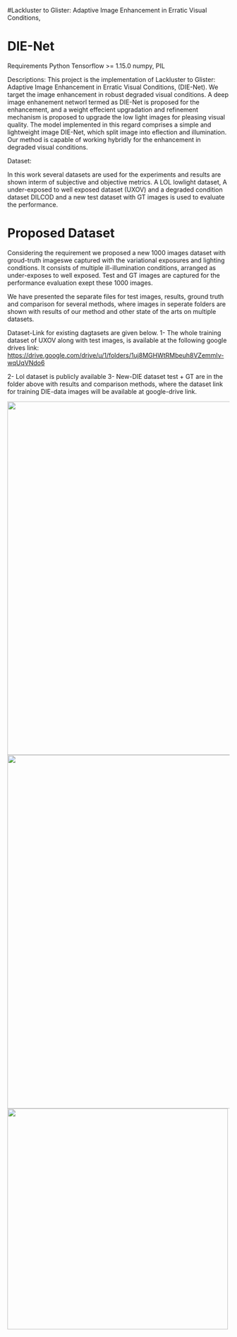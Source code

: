 #Lackluster to Glister: Adaptive Image Enhancement in Erratic Visual Conditions,
# DIE-Net

Requirements
Python 
Tensorflow >= 1.15.0
numpy, PIL

Descriptions: This project is the implementation of Lackluster to Glister: Adaptive Image Enhancement in Erratic Visual Conditions, (DIE-Net).  We target the image enhancement in robust degraded visual conditions.  A deep image enhanement networl termed as DIE-Net is proposed for the enhancement, and a weight effecient upgradation and refinement mechanism is proposed to upgrade the low light images for pleasing visual quality. The model implemented in this regard comprises a simple and lightweight image DIE-Net, which split image into eflection and illumination. Our method is capable of working hybridly for the enhancement in degraded visual conditions. 

Dataset:

In this work several datasets are used for the experiments and results are shown interm of subjective and objective metrics. A LOL lowlight dataset, A under-exposed to well exposed dataset (UXOV) and a degraded condition dataset DILCOD and a new test dataset with GT images is used to evaluate the performance. 
# Proposed Dataset
 Considering the requirement we proposed a new 1000 images dataset with groud-truth imageswe captured with the variational exposures and lighting conditions.
It consists of multiple ill-illumination conditions, arranged as under-exposes to well exposed. Test and GT images are captured for the performance evaluation exept these 1000 images. 

We have presented the separate files for test images, results, ground truth and comparison for several methods, where images in seperate folders are shown with results of our method and other state of the arts on multiple datasets.

Dataset-Link for existing dagtasets are given below. 
1- The whole  training dataset of UXOV along with test images, is available at the following google drives link: https://drive.google.com/drive/u/1/folders/1uj8MGHWtRMbeuh8VZemmIv-wqUqVNdo6

2- Lol dataset is publicly available
3- New-DIE dataset test + GT are in the folder above with results and comparison methods, where the dataset link for training DIE-data images will be available at google-drive link.



<image src= "FinalDatasetsample.png" width= 800>
 
  <image src= "onlymodellow.png" width= 800>
  
   
  <image src= "DepthofresidueMap.png" width= 500>
